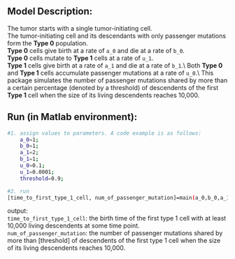 ## Model Description:
The tumor starts with a single tumor-initiating cell.\
The tumor-initiating cell and its descendants with only passenger mutations form the **Type 0** population. \
**Type 0** cells give birth at a rate of `a_0` and die at a rate of `b_0`. \
**Type 0** cells mutate to **Type 1** cells at a rate of `u_1`. \
**Type 1** cells give birth at a rate of `a_1` and die at a rate of `b_1`.\ 
Both **Type 0** and **Type 1** cells accumulate passenger mutations at a rate of `u_0`.\ 
This package simulates the number of passenger mutations shared by more than a certain percentage (denoted by a threshold) of descendents of the first **Type 1** cell when the size of its living descendents reaches 10,000.


## Run (in Matlab environment):
```sh
#1. assign values to parameters. A code example is as follows:
    a_0=1;
    b_0=1;
    a_1=2;
    b_1=1;
    u_0=0.1;
    u_1=0.0001;
    threshold=0.9;

#2. run
[time_to_first_type_1_cell, num_of_passenger_mutation]=main(a_0,b_0,a_1,b_1,u_0,u_1,threshold)
```
output:\
`time_to_first_type_1_cell`: the birth time of the first type 1 cell with at least 10,000 living descendents at some time point.\
`num_of_passenger_mutation`: the number of passenger mutations shared by more than [threshold] of descendents of the first type 1 cell when the size of its living descendents reaches 10,000.


